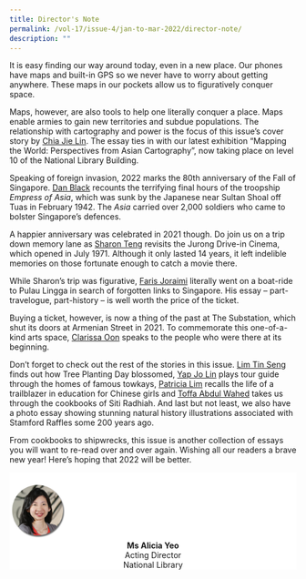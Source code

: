 ```yaml
---
title: Director's Note
permalink: /vol-17/issue-4/jan-to-mar-2022/director-note/
description: ""
---
```

It is easy finding our way around today, even in a new place. Our phones have maps and built-in GPS so we never have to worry about getting anywhere. These maps in our pockets allow us to figuratively conquer space.

Maps, however, are also tools to help one literally conquer a place. Maps enable armies to gain new territories and subdue populations. The relationship with cartography and power is the focus of this issue’s cover story by [Chia Jie Lin](/vol-17/issue-4/jan-to-mar-2022/asia-maps-cartography). The essay ties in with our latest exhibition “Mapping the World: Perspectives from Asian Cartography”, now taking place on level 10 of the National Library Building.

Speaking of foreign invasion, 2022 marks the 80th anniversary of the Fall of Singapore. [Dan Black](/vol-17/issue-4/jan-to-mar-2022/empress-asia) recounts the terrifying final hours of the troopship _Empress of Asia_, which was sunk by the Japanese near Sultan Shoal off Tuas in February 1942. The _Asia_ carried over 2,000 soldiers who came to bolster Singapore’s defences.

A happier anniversary was celebrated in 2021 though. Do join us on a trip down memory lane as [Sharon Teng](/vol-17/issue-4/jan-to-mar-2022/jurong-drive-in-cinema) revisits the Jurong Drive-in Cinema, which opened in July 1971. Although it only lasted 14 years, it left indelible memories on those fortunate enough to catch a movie there.

While Sharon’s trip was figurative, [Faris Joraimi](/vol-17/issue-4/jan-to-mar-2022/pulau-lingga) literally went on a boat-ride to Pulau Lingga in search of forgotten links to Singapore. His essay – part-travelogue, part-history – is well worth the price of the ticket.

Buying a ticket, however, is now a thing of the past at The Substation, which shut its doors at Armenian Street in 2021. To commemorate this one-of-a-kind arts space, [Clarissa Oon](/vol-17/issue-4/jan-to-mar-2022/early-years-substation) speaks to the people who were there at its beginning.

Don’t forget to check out the rest of the stories in this issue. [Lim Tin Seng](/vol-17/issue-4/jan-to-mar-2022/tree-planting-day) finds out how Tree Planting Day blossomed, [Yap Jo Lin](/vol-17/issue-4/jan-to-mar-2022/towkays-houses) plays tour guide through the homes of famous towkays, [Patricia Lim](/vol-17/issue-4/jan-to-mar-2022/wong-din-haan) recalls the life of a trailblazer in education for Chinese girls and [Toffa Abdul Wahed](/vol-17/issue-4/jan-to-mar-2022/siti-radhiah-cookbooks) takes us through the cookbooks of Siti Radhiah. And last but not least, we also have a photo essay showing stunning natural history illustrations associated with Stamford Raffles some 200 years ago.

From cookbooks to shipwrecks, this issue is another collection of essays you will want to re-read over and over again. Wishing all our readers a brave new year! Here’s hoping that 2022 will be better.


<div style="background-color: white;">
<br>
<img src="/images/vol-17-issue-3/Director.png" style="width: 100px; height: 100px;" />
<center><b>Ms Alicia Yeo</b><br>Acting Director<br>National Library</center>
</div>
